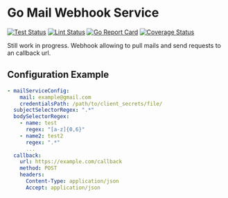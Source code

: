 # Go Mail Webhook Service

[![Test Status](https://github.com/jo-hoe/go-mail-webhook-service/workflows/test/badge.svg)](https://github.com/jo-hoe/go-mail-webhook-service/actions?workflow=test)
[![Lint Status](https://github.com/jo-hoe/go-mail-webhook-service/workflows/lint/badge.svg)](https://github.com/jo-hoe/go-mail-webhook-service/actions?workflow=lint)
[![Go Report Card](https://goreportcard.com/badge/github.com/jo-hoe/go-mail-webhook-service)](https://goreportcard.com/report/github.com/jo-hoe/go-mail-webhook-service)
[![Coverage Status](https://coveralls.io/repos/github/jo-hoe/go-mail-webhook-service/badge.svg?branch=main)](https://coveralls.io/github/jo-hoe/go-mail-webhook-service?branch=main)

Still work in progress.
Webhook allowing to pull mails and send requests to an callback url.

## Configuration Example

```yaml
- mailServiceConfig: 
    mail: example@gmail.com
    credentialsPath: /path/to/client_secrets/file/
  subjectSelectorRegex: ".*"
  bodySelectorRegex:
    - name: test
      regex: "[a-z]{0,6}"
    - name2: test2
      regex: ".*"
      ...
  callback:
    url: https://example.com/callback
    method: POST
    headers: 
      Content-Type: application/json
      Accept: application/json
```
